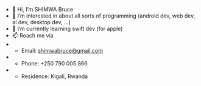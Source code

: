 - 👋 Hi, I’m SHIMWA Bruce
- 👀 I’m interested in about all sorts of programming (android dev, web dev, ai dev, desktop dev, ...)
- 🌱 I’m currently learning swift dev (for apple)
- 📫 Reach me via
- - Email: shimwabruce@gmail.com
- - Phone: +250 790 005 866
- - Residence: Kigali, Rwanda
<!-- - 💞️ I’m looking to collaborate on ... -->
<!---
shimwabruce/shimwabruce is a ✨ special ✨ repository because its `README.md` (this file) appears on your GitHub profile.
You can click the Preview link to take a look at your changes.
--->
